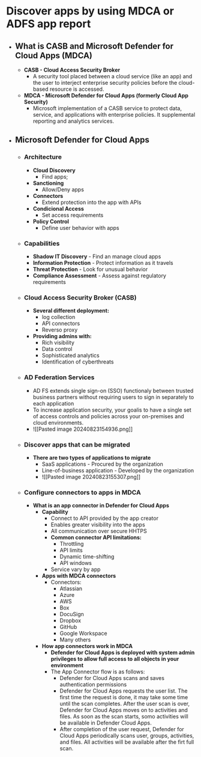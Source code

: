 # Discover apps by using MDCA or ADFS app report
- ## What is CASB and Microsoft Defender for Cloud Apps (MDCA)
	- **CASB - Cloud Access Security Broker**
		- A security tool placed between a cloud service (like an app) and the user to interject enterprise security policies before the cloud-based resource is accessed.
	- **MDCA - Microsoft Defender for Cloud Apps (formerly Cloud App Security)**
		- Microsoft implementation of a CASB service to protect data, service, and applications wíth enterprise policies. It supplemental reporting and analytics services.
- ## Microsoft Defender for Cloud Apps 
	- ### Architecture
		- **Cloud Discovery**
			- Find apps;
		- **Sanctioning**
			- Allow/Deny apps
		- **Connectors**
			- Extend protection into the app with APIs
		- **Condicional Access**
			- Set access requirements
		- **Policy Control**
			- Define user behavior with apps
	- ### Capabilities
		- **Shadow IT Discovery** - Find an manage cloud apps
		- **Information Protection** - Protect information as it travels
		- **Threat Protection** - Look for unusual behavior
		- **Compliance Assessment** - Assess against regulatory requirements
	- ### Cloud Access Security Broker (CASB)
		- **Several different deployment:**
			- log collection
			- API connectors
			- Reverso proxy 
		- **Providing admins with:**
			- Rich visibility
			- Data control
			- Sophisticated analytics
			- Identification of cyberthreats
	- ### AD Federation Services
		- AD FS extends single sign-on (SSO) functionaly between trusted business partners without requiring users to sign in separately to each application
		- To increase application security, your goalis to have a single set of access controls and policies across your on-premises and cloud environments.
		- ![[Pasted image 20240823154936.png]]
	- ### Discover apps that can be migrated
		- **There are two types of applications to migrate**
			- SaaS applications - Procured by the organization
			- Line-of-business application - Developed by the organization
			- ![[Pasted image 20240823155307.png]]
	- ### Configure connectors to apps in MDCA
		- **What is an app connector in Defender for Cloud Apps**
			- **Capability**
				- Connect to API provided by the app creator
				- Enables greater visibility into the apps
				- All communication over secure HHTPS
				- **Common connector API limitations:**
					- Throttling
					- API limits
					- Dynamic time-shifting
					- API windows
				- Service vary by app
			- **Apps with MDCA connectors**
				- Connectors:
					- Atlassian
					- Azure
					- AWS
					- Box
					- DocuSign
					- Dropbox
					- GitHub
					- Google Workspace
					- Many others
			- **How app connectors work in MDCA**
				- **Defender for Cloud Apps is deployed with system admin privileges to allow full access to all objects in your environment**
				- The App Connector flow is as follows:
					- Defender for Cloud Apps scans and saves authentication permissions
					- Defender for Cloud Apps requests the user list. The first time the request is done, it may take some time until the scan completes. After the user scan is over, Defender for Cloud Apps moves on to activities and files. As soon as the scan starts, somo activities will be available in Defender Cloud Apps.
					- After completion of the user request, Defender for Cloud Apps periodically scans user, groups, activities, and files. All activities will be available after the firt full scan.